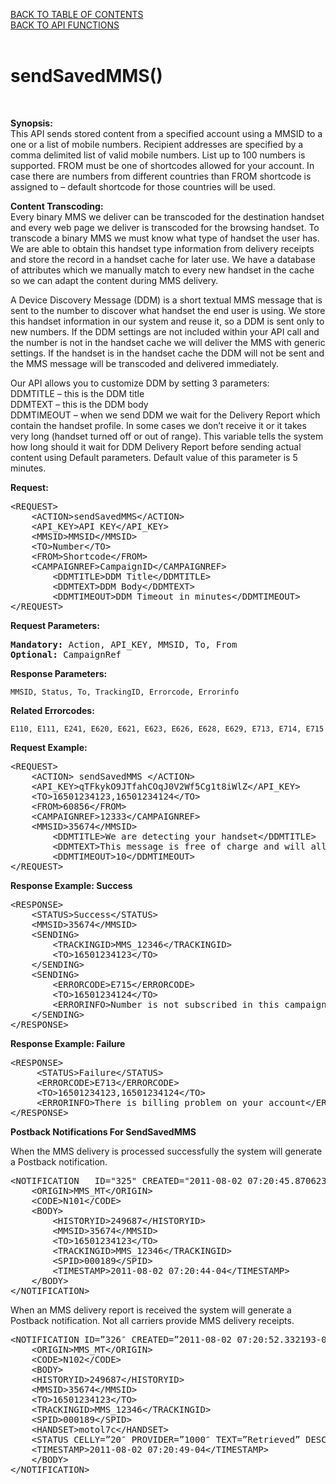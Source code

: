 <a href="/1.3/README.md">BACK TO TABLE OF CONTENTS</a>
<BR>
<a href="API_FUNCTIONS.md">BACK TO API FUNCTIONS</a>
<BR>
<BR>


<h1>sendSavedMMS()</h1>
<BR>

<p><strong>Synopsis:</strong><br />
This API sends stored content from a specified account using a MMSID to a one or a list of mobile numbers. Recipient addresses are specified by a comma delimited list of valid mobile numbers. List up to 100 numbers is supported. FROM must be one of shortcodes allowed for your account. In case there are numbers from different countries than FROM shortcode is assigned to &#8211; default shortcode for those countries will be used.</p>
<p><strong>Content Transcoding:</strong><br />
Every binary MMS we deliver can be transcoded for the destination handset and every web page we deliver is transcoded for the browsing handset. To transcode a binary MMS we must know what type of handset the user has. We are able to obtain this handset type information from delivery receipts and store the record in a handset cache for later use. We have a database of attributes which we manually match to every new handset in the cache so we can adapt the content during MMS delivery.</p>
<p>A Device Discovery Message (DDM) is a short textual MMS message that is sent to the number to discover what handset the end user is using. We store this handset information in our system and reuse it, so a DDM is sent only to new numbers. If the DDM settings are not included within your API call and the number is not in the handset cache we will deliver the MMS with generic settings. If the handset is in the handset cache the DDM will not be sent and the MMS message will be transcoded and delivered immediately.</p>
<p>Our API allows you to customize DDM by setting 3 parameters:<br />
DDMTITLE &#8211; this is the DDM title<br />
DDMTEXT &#8211; this is the DDM body<br />
DDMTIMEOUT &#8211; when we send DDM we wait for the Delivery Report which contain the handset profile. In some cases we don&#8217;t receive it or it takes very long (handset turned off or out of range). This variable tells the system how long should it wait for DDM Delivery Report before sending actual content using Default parameters. Default value of this parameter is 5 minutes.</p>
<div><strong>Request:</strong></div>
<pre>&lt;REQUEST&gt;
	&lt;ACTION&gt;sendSavedMMS&lt;/ACTION&gt;
	&lt;API_KEY&gt;API KEY&lt;/API_KEY&gt;
	&lt;MMSID&gt;MMSID&lt;/MMSID&gt;
	&lt;TO&gt;Number&lt;/TO&gt;
	&lt;FROM&gt;Shortcode&lt;/FROM&gt;
	&lt;CAMPAIGNREF&gt;CampaignID&lt;/CAMPAIGNREF&gt;
        &lt;DDMTITLE&gt;DDM Title&lt;/DDMTITLE&gt;
        &lt;DDMTEXT&gt;DDM Body&lt;/DDMTEXT&gt;
        &lt;DDMTIMEOUT&gt;DDM Timeout in minutes&lt;/DDMTIMEOUT&gt;
&lt;/REQUEST&gt;</pre>
<div><strong>Request Parameters:</strong></div>
<pre><strong>Mandatory:</strong> Action, API_KEY, MMSID, To, From
<strong>Optional: </strong>CampaignRef</pre>
<strong>Response Parameters:</strong><br />

	MMSID, Status, To, TrackingID, Errorcode, Errorinfo
	
<strong>Related Errorcodes: </strong><br />

	E110, E111, E241, E620, E621, E623, E626, E628, E629, E713, E714, E715
	
<div><strong>Request Example:</strong></div>
<pre>&lt;REQUEST&gt;
	&lt;ACTION&gt; sendSavedMMS &lt;/ACTION&gt;
	&lt;API_KEY&gt;qTFkykO9JTfahCOqJ0V2Wf5Cg1t8iWlZ&lt;/API_KEY&gt;
	&lt;TO&gt;16501234123,16501234124&lt;/TO&gt;
	&lt;FROM&gt;60856&lt;/FROM&gt;
	&lt;CAMPAIGNREF&gt;12333&lt;/CAMPAIGNREF&gt;
	&lt;MMSID&gt;35674&lt;/MMSID&gt;
        &lt;DDMTITLE&gt;We are detecting your handset&lt;/DDMTITLE&gt;
        &lt;DDMTEXT&gt;This message is free of charge and will allow us to deliver your content nice and smooth&lt;/DDMTEXT&gt;
        &lt;DDMTIMEOUT&gt;10&lt;/DDMTIMEOUT&gt;
&lt;/REQUEST&gt;</pre>
<div><strong>Response Example: Success</strong></div>
<pre>&lt;RESPONSE&gt;
    &lt;STATUS&gt;Success&lt;/STATUS&gt;
    &lt;MMSID&gt;35674&lt;/MMSID&gt;
    &lt;SENDING&gt;
        &lt;TRACKINGID&gt;MMS_12346&lt;/TRACKINGID&gt;
        &lt;TO&gt;16501234123&lt;/TO&gt;
    &lt;/SENDING&gt;
    &lt;SENDING&gt;
        &lt;ERRORCODE&gt;E715&lt;/ERRORCODE&gt;
        &lt;TO&gt;16501234124&lt;/TO&gt;
        &lt;ERRORINFO&gt;Number is not subscribed in this campaign&lt;/ERRORINFO&gt;
    &lt;/SENDING&gt;
&lt;/RESPONSE&gt;</pre>
<div><strong>Response Example: Failure</strong></div>
<pre>&lt;RESPONSE&gt;
	 &lt;STATUS&gt;Failure&lt;/STATUS&gt;
	 &lt;ERRORCODE&gt;E713&lt;/ERRORCODE&gt;
	 &lt;TO&gt;16501234123,16501234124&lt;/TO&gt;
	 &lt;ERRORINFO&gt;There is billing problem on your account&lt;/ERRORINFO&gt;
&lt;/RESPONSE&gt;</pre>
<div><strong>Postback Notifications For SendSavedMMS</strong></div>
<p>When the MMS delivery is processed successfully the system will generate a Postback notification.</p>
<pre>&lt;NOTIFICATION   ID="325" CREATED="2011-08-02 07:20:45.870623-04"&gt;
	&lt;ORIGIN&gt;MMS_MT&lt;/ORIGIN&gt;
	&lt;CODE&gt;N101&lt;/CODE&gt;
	&lt;BODY&gt;
        &lt;HISTORYID&gt;249687&lt;/HISTORYID&gt;
        &lt;MMSID&gt;35674&lt;/MMSID&gt;
        &lt;TO&gt;16501234123&lt;/TO&gt;
        &lt;TRACKINGID&gt;MMS_12346&lt;/TRACKINGID&gt;
        &lt;SPID&gt;000189&lt;/SPID&gt;
        &lt;TIMESTAMP&gt;2011-08-02 07:20:44-04&lt;/TIMESTAMP&gt;
	&lt;/BODY&gt;
&lt;/NOTIFICATION&gt;</pre>
<p>When an MMS delivery report is received the system will generate a Postback notification. Not all carriers provide MMS delivery receipts.</p>
<pre>&lt;NOTIFICATION ID=&#8221;326&#8243; CREATED=&#8221;2011-08-02 07:20:52.332193-04&#8243;&gt;
	&lt;ORIGIN&gt;MMS_MT&lt;/ORIGIN&gt;
	&lt;CODE&gt;N102&lt;/CODE&gt; 
	&lt;BODY&gt; 
	&lt;HISTORYID&gt;249687&lt;/HISTORYID&gt; 
	&lt;MMSID&gt;35674&lt;/MMSID&gt; 
	&lt;TO&gt;16501234123&lt;/TO&gt; 
	&lt;TRACKINGID&gt;MMS_12346&lt;/TRACKINGID&gt; 
	&lt;SPID&gt;000189&lt;/SPID&gt; 
	&lt;HANDSET&gt;motol7c&lt;/HANDSET&gt; 
	&lt;STATUS CELLY=&#8221;20&#8243; PROVIDER=&#8221;1000&#8243; TEXT=&#8221;Retrieved&#8221; DESCRIPTION=&#8221;" /&gt; 
	&lt;TIMESTAMP&gt;2011-08-02 07:20:49-04&lt;/TIMESTAMP&gt; 
	&lt;/BODY&gt; 
&lt;/NOTIFICATION&gt;</pre>
